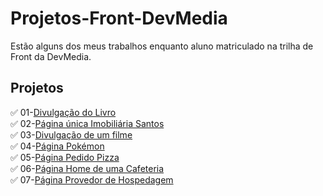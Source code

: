 # Projetos-Front-DevMedia
Estão alguns dos meus trabalhos enquanto aluno matriculado na trilha de Front da DevMedia.
## Projetos
✅ 01-[Divulgação do Livro](./Divulgacao_Livro)
</br>
✅ 02-[Página única Imobiliária Santos](./IMOBILIARIA-SANTOS)
</br>
✅ 03-[Divulgação de um filme](./Apresentacao_Filme_Doutor%20estranho2)
</br>
✅ 04-[Página Pokémon](./Pagina-Pokémon)
</br>
✅ 05-[Página Pedido Pizza](./Pagina_Pedido_Pizza)
</br>
✅ 06-[Página Home de uma Cafeteria](./Website_Cafeteria)
</br>
✅ 07-[Página Provedor de Hospedagem](./Pagina_Provedor_de_Hospedagem)
